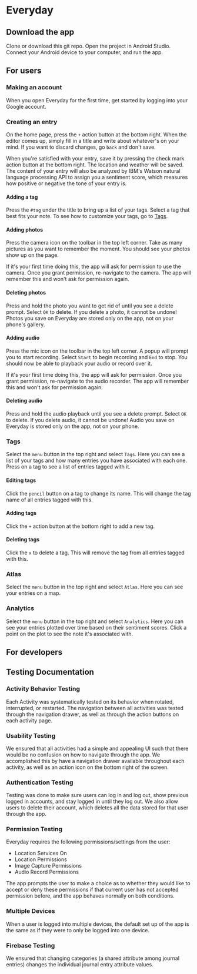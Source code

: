 # Everyday

## Download the app
 Clone or download this git repo. Open the project in Android Studio. Connect your Android device to your computer, and run the app.

## For users
### Making an account
When you open Everyday for the first time, get started by logging into your Google account.

### Creating an entry
On the home page, press the `+` action button at the bottom right. When the editor comes up, simply fill in a title and write about whatever's on your mind. If you want to discard changes, go `back` and don't save.

When you're satisfied with your entry, save it by pressing the check mark action button at the bottom right. The location and weather will be saved. The content of your entry will also be analyzed by IBM's Watson natural language processing API to assign you a sentiment score, which measures how positive or negative the tone of your entry is.

#### Adding a tag
Press the `#tag` under the title to bring up a list of your tags. Select a tag that best fits your note. To see how to customize your tags, go to [Tags](#tags).

#### Adding photos
Press the camera icon on the toolbar in the top left corner. Take as many pictures as you want to remember the moment. You should see your photos show up on the page.

If it's your first time doing this, the app will ask for permission to use the camera. Once you grant permission, re-navigate to the camera. The app will remember this and won't ask for permission again.

#### Deleting photos
Press and hold the photo you want to get rid of until you see a delete prompt. Select `OK` to delete. If you delete a photo, it cannot be undone! Photos you save on Everyday are stored only on the app, not on your phone's gallery.

#### Adding audio
Press the mic icon on the toolbar in the top left corner. A popup will prompt you to start recording. Select `Start` to begin recording and `End` to stop. You should now be able to playback your audio or record over it.

If it's your first time doing this, the app will ask for permission. Once you grant permission, re-navigate to the audio recorder. The app will remember this and won't ask for permission again.

#### Deleting audio
Press and hold the audio playback until you see a delete prompt. Select `OK` to delete. If you delete audio, it cannot be undone! Audio you save on Everyday is stored only on the app, not on your phone.

### Tags
Select the `menu` button in the top right and select `Tags`. Here you can see a list of your tags and how many entries you have associated with each one. Press on a tag to see a list of entries tagged with it.

#### Editing tags
Click the `pencil` button on a tag to change its name. This will change the tag name of all entries tagged with this.

#### Adding tags
Click the `+` action button at the bottom right to add a new tag.

#### Deleting tags
Click the `x` to delete a tag. This will remove the tag from all entries tagged with this.

### Atlas
Select the `menu` button in the top right and select `Atlas`. Here you can see your entries on a map.

### Analytics
Select the `menu` button in the top right and select `Analytics`. Here you can see your entries plotted over time based on their sentiment scores. Click a point on the plot to see the note it's associated with.

## For developers


## Testing Documentation

### Activity Behavior Testing

Each Activity was systematically tested on its behavior when rotated, interrupted, or restarted. The navigation between all activities was tested through the navigation drawer, as well as through the action buttons on each activity page.

### Usability Testing

We ensured that all activities had a simple and appealing UI such that there would be no confusion on how to navigate through the app. We accomplished this by have a navigation drawer available throughout each activity, as well as an action icon on the bottom right of the screen.

### Authentication Testing

Testing was done to make sure users can log in and log out, show previous logged in accounts, and stay logged in until they log out. We also allow users to delete their account, which deletes all the data stored for that user through the app.

### Permission Testing

Everyday requires the following permissions/settings from the user:

* Location Services On
* Location Permissions
* Image Capture Permissions
* Audio Record Permissions

The app prompts the user to make a choice as to whether they would like to accept or deny these permissions if that current user has not accepted permission before, and the app behaves normally on both conditions.

### Multiple Devices

When a user is logged into multiple devices, the default set up of the app is the same as if they were to only be logged into one device. 

### Firebase Testing

We ensured that changing categories (a shared attribute among journal entries) changes the individual journal entry attribute values. 
